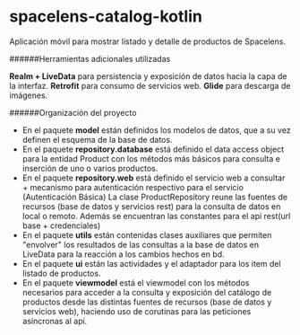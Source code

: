 # spacelens-catalog-kotlin

Aplicación móvil para mostrar listado y detalle de productos de Spacelens.

######Herramientas adicionales utilizadas

**Realm + LiveData** para persistencia y exposición de datos hacia la capa de la interfaz.
**Retrofit** para consumo de servicios web.
**Glide** para descarga de imágenes.


######Organización del proyecto

- En el paquete **model** están definidos los modelos de datos, que a su vez definen el esquema de la base de datos.
- En el paquete **repository.database** está definido el data access object para la entidad Product con los métodos más básicos para consulta e inserción de uno o varios productos.
- En el paquete **repository.web** está definido el servicio web a consultar + mecanismo para autenticación respectivo para el servicio (Autenticación Básica)
  La clase ProductRepository reune las fuentes de recursos (base de datos y servicios rest) para la consulta de datos en local o remoto. Además se encuentran las constantes para el api rest(url base + credenciales)
- En el paquete **utils** están contenidas clases auxiliares que permiten "envolver" los resultados de las consultas a la base de datos en LiveData para la reacción a los cambios hechos en bd.
- En el paquete **ui** están las actividades y el adaptador para los item del listado de productos.
- En el paquete **viewmodel** está el viewmodel con los métodos necesarios para acceder a la consulta y exposición del catálogo de productos desde las distintas fuentes de recursos (base de datos y servicios web), haciendo uso de corutinas para las peticiones asíncronas al api.
